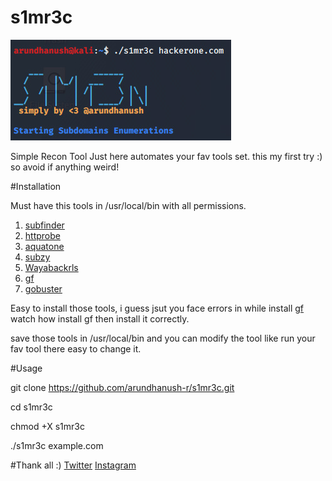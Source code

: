 # s1mr3c

![](title.jpg)

Simple Recon Tool Just here automates your fav tools set. this my first try :) so avoid if anything weird!

#Installation

Must have this tools in /usr/local/bin with all permissions.

1. [subfinder](https://github.com/projectdiscovery/subfinder)
2. [httprobe](https://github.com/tomnomnom/httprobe)
3. [aquatone](https://github.com/michenriksen/aquatone)
4. [subzy](https://github.com/LukaSikic/subzy)
5. [Wayabackrls](https://github.com/tomnomnom/waybackurls)
6. [gf](https://github.com/tomnomnom/gf)
7. [gobuster](https://github.com/OJ/gobuster)

Easy to install those tools, i guess jsut you face errors in while install [gf](https://github.com/tomnomnom/gf) watch how install gf 
then install it correctly.

save those tools in /usr/local/bin and you can modify the tool like run your fav tool there easy to change it.

#Usage

git clone https://github.com/arundhanush-r/s1mr3c.git

cd s1mr3c

chmod +X s1mr3c

./s1mr3c example.com

#Thank all
:) 
[Twitter](https://twitter.com/arundhanush_r)
[Instagram](https://instagram.com/arundhanush_r)

